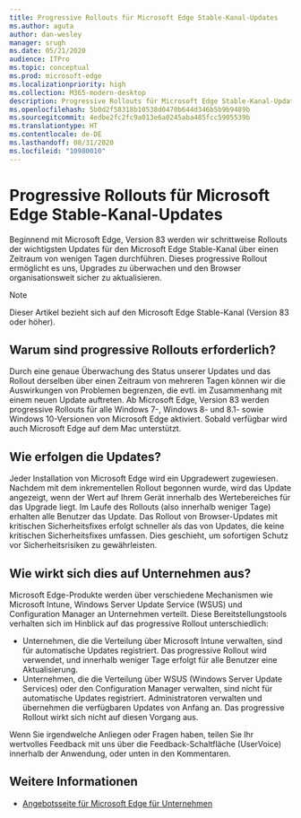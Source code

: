 ```yaml
---
title: Progressive Rollouts für Microsoft Edge Stable-Kanal-Updates
ms.author: aguta
author: dan-wesley
manager: srugh
ms.date: 05/21/2020
audience: ITPro
ms.topic: conceptual
ms.prod: microsoft-edge
ms.localizationpriority: high
ms.collection: M365-modern-desktop
description: Progressive Rollouts für Microsoft Edge Stable-Kanal-Updates
ms.openlocfilehash: 5b0d2f58318b10538d0470b644d346b5b9b9489b
ms.sourcegitcommit: 4edbe2fc2fc9a013e6a0245aba485fcc5905539b
ms.translationtype: HT
ms.contentlocale: de-DE
ms.lasthandoff: 08/31/2020
ms.locfileid: "10980010"
---
```

# Progressive Rollouts für Microsoft Edge Stable-Kanal-Updates

Beginnend mit Microsoft Edge, Version 83 werden wir schrittweise Rollouts der wichtigsten Updates für den Microsoft Edge Stable-Kanal über einen Zeitraum von wenigen Tagen durchführen. Dieses progressive Rollout ermöglicht es uns, Upgrades zu überwachen und den Browser organisationsweit sicher zu aktualisieren.

> [!NOTE]
> Dieser Artikel bezieht sich auf den Microsoft Edge Stable-Kanal (Version 83 oder höher).

##  <a name="why-do-we-need-progressive-rollout"></a>Warum sind progressive Rollouts erforderlich?

Durch eine genaue Überwachung des Status unserer Updates und das Rollout derselben über einen Zeitraum von mehreren Tagen können wir die Auswirkungen von Problemen begrenzen, die evtl. im Zusammenhang mit einem neuen Update auftreten. Ab Microsoft Edge, Version 83 werden progressive Rollouts für alle Windows 7-, Windows 8- und 8.1- sowie Windows 10-Versionen von Microsoft Edge aktiviert. Sobald verfügbar wird auch Microsoft Edge auf dem Mac unterstützt.

##  <a name="how-will-the-updates-work"></a>Wie erfolgen die Updates?

Jeder Installation von Microsoft Edge wird ein Upgradewert zugewiesen. Nachdem mit dem inkrementellen Rollout begonnen wurde, wird das Update angezeigt, wenn der Wert auf Ihrem Gerät innerhalb des Wertebereiches für das Upgrade liegt. Im Laufe des Rollouts (also innerhalb weniger Tage) erhalten alle Benutzer das Update. Das Rollout von Browser-Updates mit kritischen Sicherheitsfixes erfolgt schneller als das von Updates, die keine kritischen Sicherheitsfixes umfassen. Dies geschieht, um sofortigen Schutz vor Sicherheitsrisiken zu gewährleisten.

##  <a name="how-does-this-affect-enterprises"></a>Wie wirkt sich dies auf Unternehmen aus?

Microsoft Edge-Produkte werden über verschiedene Mechanismen wie Microsoft Intune, Windows Server Update Service (WSUS) und Configuration Manager an Unternehmen verteilt. Diese Bereitstellungstools verhalten sich im Hinblick auf das progressive Rollout unterschiedlich:

- Unternehmen, die die Verteilung über Microsoft Intune verwalten, sind für automatische Updates registriert. Das progressive Rollout wird verwendet, und innerhalb weniger Tage erfolgt für alle Benutzer eine Aktualisierung.
- Unternehmen, die die Verteilung über WSUS (Windows Server Update Services) oder den Configuration Manager verwalten, sind nicht für automatische Updates registriert. Administratoren verwalten und übernehmen die verfügbaren Updates von Anfang an. Das progressive Rollout wirkt sich nicht auf diesen Vorgang aus.

Wenn Sie irgendwelche Anliegen oder Fragen haben, teilen Sie Ihr wertvolles Feedback mit uns über die Feedback-Schaltfläche (UserVoice) innerhalb der Anwendung, oder unten in den Kommentaren.

##  <a name="additional-information"></a>Weitere Informationen

- [Angebotsseite für Microsoft Edge für Unternehmen](https://aka.ms/EdgeEnterprise)
